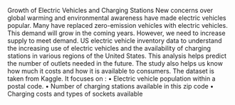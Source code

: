 Growth of Electric Vehicles and Charging Stations
New concerns over global warming and environmental awareness have made electric vehicles popular. Many have replaced zero-emission vehicles with electric vehicles. 
This demand will grow in the coming years. However, we need to increase supply to meet demand.  US electric vehicle inventory data to understand the increasing use of electric vehicles
and the availability of charging stations in various regions of the United States. This analysis helps predict the number of outlets needed in the future. 
The study also helps us know how much it costs and how it is available to consumers.
The dataset is taken from Kaggle. It focuses on :
• Electric vehicle population within a postal code.
• Number of charging stations available in this zip code
• Charging costs and types of sockets available
